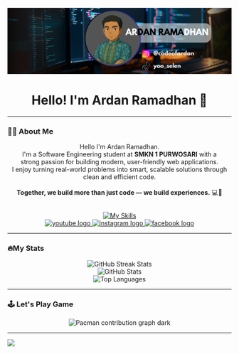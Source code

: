 <!-- ## Hello! I'm Ardan Ramadhan 👋 -->

<!--
**Ardan2008/Ardan2008** is a ✨ _special_ ✨ repository because its `README.md` (this file) appears on your GitHub profile.

Here are some ideas to get you started:

- 🔭 I’m currently working on ...
- 🌱 I’m currently learning ...
- 👯 I’m looking to collaborate on ...
- 🤔 I’m looking for help with ...
- 💬 Ask me about ...
- 📫 How to reach me: ...
- 😄 Pronouns: ...
- ⚡ Fun fact: ...
-->

![Ardan Ramadhan](img/ARDAN.png)

<h1 align="center">Hello! I'm Ardan Ramadhan 👋</h1>

---

### 👨‍💻 About Me

<p align="center">
  Hello I'm Ardan Ramadhan.<br>
  I'm a Software Engineering student at <b>SMKN 1 PURWOSARI</b> with a <br>strong passion for building modern, user-friendly web applications. <br>I enjoy turning real-world problems into smart, scalable solutions through clean and efficient code.<br><br>
  <strong>Together, we build more than just code — we build experiences.</strong> 💻🚀
</p>

##

<div align="center">
  <a href="https://skillicons.dev">
    <img src="https://skillicons.dev/icons?i=html,css,js,figma,php,mysql,laravel" alt="My Skills" />
  </a>
</div>

<div align="center">
  <a href="https://youtube.com/@yoo_selen?si=MO8DJ-rBaHxJCfr-" target="_blank">
    <img src="https://img.shields.io/static/v1?message=youtube&logo=youtube&label=&color=CB0404&logoColor=white&labelColor=&style=for-the-badge" height="25" alt="youtube logo"  />
  </a>
  <a href="https://www.instagram.com/codeofardan?igsh=MWszbnR4eXk5dHF6NQ==" target="_blank">
    <img src="https://img.shields.io/static/v1?message=Instagram&logo=instagram&label=&color=E4405F&logoColor=white&labelColor=&style=for-the-badge" height="25" alt="instagram logo"  />
  </a>
  <a href="https://www.facebook.com/share/18m5uES7Tc/" target="_blank">
    <img src="https://img.shields.io/static/v1?message=facebook&logo=facebook&label=&color=blue&logoColor=white&labelColor=&style=for-the-badge" height="25" alt="facebook logo"  />
  </a>
</div>

---

### 🔥My Stats

<div align="center">
  <img src="https://nirzak-streak-stats.vercel.app/?user=Ardan2008&theme=radical&hide_border=false" alt="GitHub Streak Stats" />
  <br />
  <img src="https://github-readme-stats.vercel.app/api?username=Ardan2008&theme=radical&hide_border=false&include_all_commits=false&count_private=false" alt="GitHub Stats" />
  <br />
  <img src="https://github-readme-stats.vercel.app/api/top-langs/?username=Ardan2008&theme=radical&hide_border=false&include_all_commits=false&count_private=false&layout=compact" alt="Top Languages" />
</div>

<!-- #### 🏆 GitHub Trophies
![](https://github-profile-trophy.vercel.app/?username=Ardan2008&theme=radical&no-frame=false&no-bg=true&margin-w=4) -->

<!-- <div align="center">
<h2>🔝 Top Contributed Repo</h2>
<img src="https://github-contributor-stats.vercel.app/api?username=Ardan2008&limit=5&theme=radical&combine_all_yearly_contributions=true" alt="Top Repo Stats">
</div> -->

---

### 🕹️ Let's Play Game

<p align="center">
  <img src="https://raw.githubusercontent.com/Ardan2008/Ardan2008/output/pacman-contribution-graph-dark.svg#gh-dark-mode-only" alt="Pacman contribution graph dark"/>
</p>

<!-- <img src="https://raw.githubusercontent.com/Ardan2008/Ardan2008/output/snake.svg" alt="Snake contribution animation" /> -->

---
[![](https://visitcount.itsvg.in/api?id=Ardan2008&icon=0&color=0)](https://visitcount.itsvg.in)

<!-- Proudly created with GPRM ( https://gprm.itsvg.in ) -->